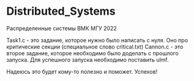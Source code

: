 # Distributed_Systems
Распределенные системы ВМК МГУ 2022

Task1.c - это задание, которое нужно было написать с нуля. Оно про критические секции (специальное слово critical.txt)
Cannon.c - это второе задание, которое необходимо было доделать с прошлого запуска. Для успешного запуска необходимо поставить ulmf.

Надеюсь это будет кому-то полезно и поможет. Успехов!
